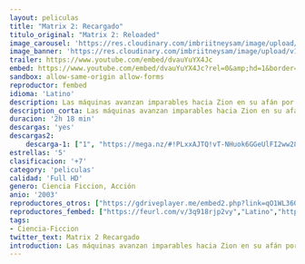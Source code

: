 ```yaml
---
layout: peliculas
title: "Matrix 2: Recargado"
titulo_original: "Matrix 2: Reloaded"
image_carousel: 'https://res.cloudinary.com/imbriitneysam/image/upload/v1547512680/matrix2-poster-min.jpg'
image_banner: 'https://res.cloudinary.com/imbriitneysam/image/upload/v1547512678/matriz2-banner-min.jpg'
trailer: https://www.youtube.com/embed/dvauYuYX4Jc
embed: https://www.youtube.com/embed/dvauYuYX4Jc?rel=0&amp;hd=1&border=0&wmode=opaque&enablejsapi=1&modestbranding=1&controls=1&showinfo=1
sandbox: allow-same-origin allow-forms
reproductor: fembed
idioma: 'Latino'
description: Las máquinas avanzan imparables hacia Zion en su afán por destruir a toda la humanidad y todas las naves se preparan para la dura batalla. Neo junto con Morfeo y Trinity buscan el camino del elegido dentro de Matrix para vencer a las máquinas y se encuentran con dificultades inesperadas, el agente Smith ha vuelto, y no solo eso, otros programas dentro de Matrix intentarán acabar con su misión. Mientras tanto Neo se tendrá que adaptar a la vida real y a la fama de ser el elegido.
description_corta: Las máquinas avanzan imparables hacia Zion en su afán por destruir a toda la humanidad y todas las naves se preparan para la dura batalla. Neo junto con Morfeo y Trinity buscan el camino del elegido dentro de Matrix para vencer a las máquinas y se encuentran con...
duracion: '2h 18 min'
descargas: 'yes'
descargas2:
    descarga-1: ["1", "https://mega.nz/#!PLxxAJTQ!vT-NHuok6GGeUlFI2ww28QGWM8Kg81E_-ChYmBk9sJI", "https://www.google.com/s2/favicons?domain=mega.nz","Mega","https://res.cloudinary.com/imbriitneysam/image/upload/v1541473684/mexico.png", "Latino", "Full HD"]
estrellas: '5'
clasificacion: '+7'
category: 'peliculas'
calidad: 'Full HD'
genero: Ciencia Ficcion, Acción
anio: '2003'
reproductores_otros: ["https://gdriveplayer.me/embed2.php?link=qO1WL36Q0O8A253k0VTY8ww33ZqdeTuulIi30b4lLP%252B8P8jZOpghSU4KyhARu2IY8KpIKB6Cg10eOSanThcuQslOf7PXR5GGOsC4o9RL6QSgx0P1%252BQ%252F78cMWVEzOHoEtwyEIO2Up%252BPcF5AFd3KnD%252FhLRHTyU4QzGSoR25poPfhq0n8nSmr%252Bli4FLsq1OoVsWY%253D","Latino","https://gdriveplayer.me/embed2.php?link=1wkTo5WGnhYxn8PvwX8GZgRX%252BiDux9aS%252Bz3PmJopsKhLoSHbbO9CcauIgEfOoV83KM16jXC0MFgzOLDPHiebOfPFtrpoebrRwu5g9SeHUV84fKNUF7Jlfvawf%252BpJHlR3qVSisaDG%252B7AbFgCGgoAHjyjogTHGLsqhybT48LpRofVb%252B7MhEPpC9EGtEUqF12pkOGn70vMyfdIUhlYXd3AtvK","Latino","https://mstream.space/ojt0lidkwa1d","Latino","https://mstream.space/ql7u1j19nmbc","Latino"]
reproductores_fembed: ["https://feurl.com/v/3q918rjp2vy","Latino","https://feurl.com/v/365y4tm4zj-5r5j","Latino"]
tags:
- Ciencia-Ficcion
twitter_text: Matrix 2 Recargado
introduction: Las máquinas avanzan imparables hacia Zion en su afán por destruir a toda la humanidad y todas las naves se preparan para la dura batalla. Neo junto con Morfeo y Trinity buscan el camino del elegido dentro de Matrix para vencer a las máquinas y se encuentran con
---
```



 







